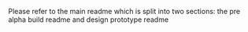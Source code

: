 Please refer to the main readme which is split into two sections: the pre alpha build readme and design prototype readme
